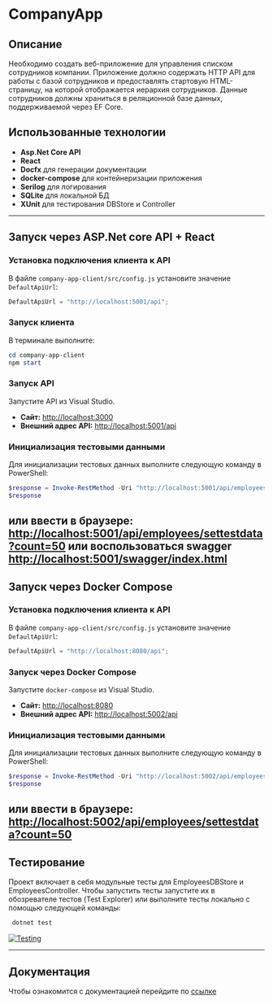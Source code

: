 # CompanyApp

## Описание

Необходимо создать веб-приложение для управления списком сотрудников компании. Приложение должно содержать HTTP API для работы с базой сотрудников и предоставлять стартовую HTML-страницу, на которой отображается иерархия сотрудников. Данные сотрудников должны храниться в реляционной базе данных, поддерживаемой через EF Core.


## Использованные технологии

- **Asp.Net Core API**
- **React**
- **Docfx** для генерации документации
- **docker-compose** для контейнеризации приложения
- **Serilog** для логирования
- **SQLite** для локальной БД
- **XUnit** для тестирования DBStore и Controller
---
## Запуск через ASP.Net core API + React

### Установка подключения клиента к API
В файле `company-app-client/src/config.js` установите значение `DefaultApiUrl`:
```javascript
DefaultApiUrl = "http://localhost:5001/api";
```

### Запуск клиента
В терминале выполните:
```powershell
cd company-app-client
npm start
```

### Запуск API
Запустите API из Visual Studio.

- **Сайт:** [http://localhost:3000](http://localhost:3000)
- **Внешний адрес API:** [http://localhost:5001/api](http://localhost:5001/api)

### Инициализация тестовыми данными
Для инициализации тестовых данных выполните следующую команду в PowerShell:
```powershell
$response = Invoke-RestMethod -Uri "http://localhost:5001/api/employees/settestdata?count=50" -Method Get
$response
```
или ввести в браузере:
[http://localhost:5001/api/employees/settestdata?count=50](http://localhost:5001/api/employees/settestdata?count=50)
или воспользоваться swagger 
[http://localhost:5001/swagger/index.html](http://localhost:5001/swagger/index.html)
---
## Запуск через Docker Compose

### Установка подключения клиента к API
В файле `company-app-client/src/config.js` установите значение `DefaultApiUrl`:
```javascript
DefaultApiUrl = "http://localhost:8080/api";
```

### Запуск через Docker Compose
Запустите `docker-compose` из Visual Studio.

- **Сайт:** [http://localhost:8080](http://localhost:8080)
- **Внешний адрес API:** [http://localhost:5002/api](http://localhost:5002/api)

### Инициализация тестовыми данными
Для инициализации тестовых данных выполните следующую команду в PowerShell:
```powershell
$response = Invoke-RestMethod -Uri "http://localhost:5002/api/employees/settestdata?count=50" -Method Get
$response
```
или ввести в браузере:
[http://localhost:5002/api/employees/settestdata?count=50](http://localhost:5002/api/employees/settestdata?count=50)
---

## Тестирование
Проект включает в себя модульные тесты для EmployeesDBStore и EmployeesController. Чтобы запустить тесты запустите их в обозревателе тестов (Test Explorer) или выполните тесты локально с помощью следующей команды:
 ```bash
  dotnet test
 ```
[![Testing](https://github.com/German322VDK/CompanyApp/actions/workflows/test.yml/badge.svg)](https://github.com/German322VDK/CompanyApp/actions/workflows/test.yml)

---

## Документация
Чтобы ознакомится с документацией перейдите по [ссылке](https://german322vdk.github.io/CompanyApp/api/index.html)